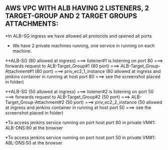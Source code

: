 AWS VPC WITH ALB HAVING 2 LISTENERS, 2 TARGET-GROUP AND 2 TARGET GROUPS ATTACHMENTS:
---------------------------------------------------------------------------------
 
*In ALB-SG ingress we have allowed all protocols and opened all ports
* We have 2 private machines running, one service in running on each machine.

**ALB-SG (80 allowed at ingress) ===> listener#1 is listening on port 80 ===> forwards request to ALB-Target_Group#1 (80 port)  ===> ALB-Target_Group-Attachment#1 (80 port) ===> priv_ec2_1_instance (80 allowed at ingress and jenkins container in running at host port 80 ===> see the screenshot placed in folder)
 
**ALB-SG (50 allowed at ingress) ===> listener#2 is listening on port 50 ===> forwards request to ALB-Target_Group#2 (50 port)  ===> ALB-Target_Group-Attachment#2 (50 port) ===> priv_ec2_2_instance (50 allowed at ingress and jenkins container in running at host port 50 ===> see the screenshot placed in folder)


*To access jenkins service running on port host port 80 in private VM#1: ALB-DNS:80 at the browser

*To access jenkins service running on port host port 50 in private VM#1: ABL-DNS:50 at the browser



